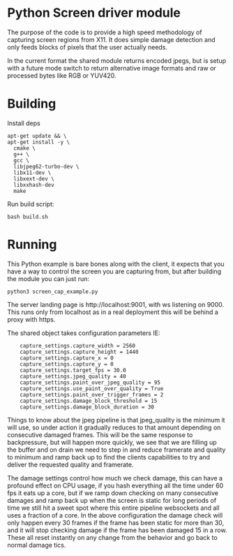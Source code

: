 # Python Screen driver module

The purpose of the code is to provide a high speed methodology of capturing screen regions from X11. It does simple damage detection and only feeds blocks of pixels that the user actually needs. 

In the current format the shared module returns encoded jpegs, but is setup with a future mode switch to return alternative image formats and raw or processed bytes like RGB or YUV420. 

# Building

Install deps
```
apt-get update && \
apt-get install -y \
  cmake \
  g++ \
  gcc \
  libjpeg62-turbo-dev \
  libx11-dev \
  libxext-dev \
  libxxhash-dev
  make
```

Run build script: 
```
bash build.sh
```

# Running

This Python example is bare bones along with the client, it expects that you have a way to control the screen you are capturing from, but after building the module you can just run: 

```
python3 screen_cap_example.py
```

The server landing page is http://localhost:9001, with ws listening on 9000. This runs only from localhost as in a real deployment this will be behind a proxy with https. 

The shared object takes configuration parameters IE: 

```
    capture_settings.capture_width = 2560
    capture_settings.capture_height = 1440
    capture_settings.capture_x = 0
    capture_settings.capture_y = 0
    capture_settings.target_fps = 30.0
    capture_settings.jpeg_quality = 40
    capture_settings.paint_over_jpeg_quality = 95
    capture_settings.use_paint_over_quality = True
    capture_settings.paint_over_trigger_frames = 2
    capture_settings.damage_block_threshold = 15
    capture_settings.damage_block_duration = 30
```

Things to know about the jpeg pipeline is that jpeg_quality is the minimum it will use, so under action it gradually reduces to that amount depending on consecutive damaged frames. This will be the same response to backpressure, but will happen more quickly, we see that we are filling up the buffer and on drain we need to step in and reduce framerate and quality to minimum and ramp back up to find the clients capabilities to try and deliver the requested quality and framerate. 

The damage settings control how much we check damage, this can have a profound effect on CPU usage, if you hash everything all the time under 60 fps it eats up a core, but if we ramp down checking on many consecutive damages and ramp back up when the screen is static for long periods of time we still hit a sweet spot where this entire pipeline websockets and all uses a fraction of a core. 
In the above configuration the damage check will only happen every 30 frames if the frame has been static for more than 30, and it will stop checking damage if the frame has been damaged 15 in a row. These all reset instantly on any change from the behavior and go back to normal damage tics. 
